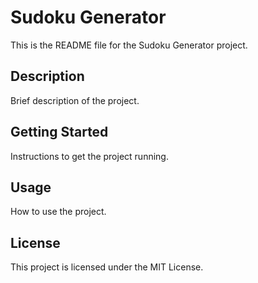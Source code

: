 # Sudoku Generator

This is the README file for the Sudoku Generator project.

## Description

Brief description of the project.

## Getting Started

Instructions to get the project running.

## Usage

How to use the project.

## License

This project is licensed under the MIT License.